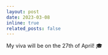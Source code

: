 ```yaml
---
layout: post
date: 2023-03-08
inline: true
related_posts: false
---
```


My viva will be on the 27th of April! 🎓